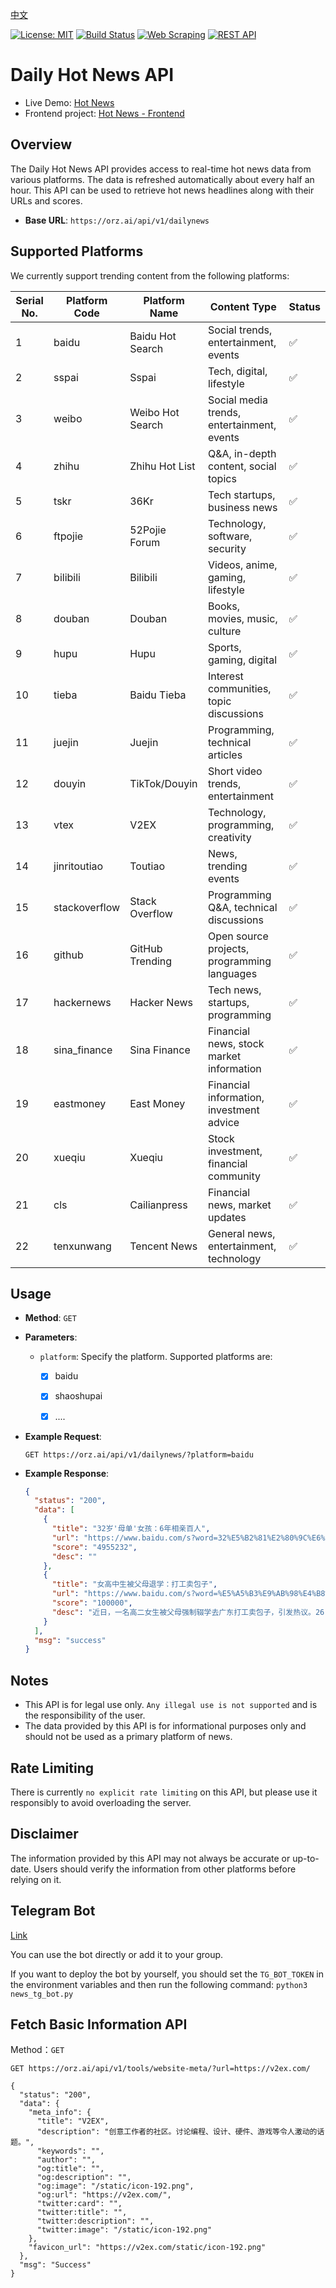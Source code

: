[中文](README.md)

[![License: MIT](https://img.shields.io/badge/License-MIT-yellow.svg)](https://opensource.org/licenses/MIT)
[![Build Status](https://img.shields.io/badge/build-passing-brightgreen.svg)](https://github.com/orz-ai/hot_news/actions)
[![Web Scraping](https://img.shields.io/badge/Web%20Scraping-enabled-green.svg)](https://github.com/orz-ai/hot_news/)
[![REST API](https://img.shields.io/badge/REST%20API-available-orange.svg)](https://news.orz.ai/docs)

# Daily Hot News API

- Live Demo: [Hot News](https://news.orz.ai/)
- Frontend project: [Hot News - Frontend](https://github.com/orz-ai/hot_news_front)

## Overview

The Daily Hot News API provides access to real-time hot news data from various platforms. The data is refreshed automatically about every half an hour. This API can be used to retrieve hot news headlines along with their URLs and scores.

- **Base URL**: `https://orz.ai/api/v1/dailynews`

## Supported Platforms

We currently support trending content from the following platforms:

| Serial No. | Platform Code | Platform Name    | Content Type                                | Status |
| ---------- | ------------- | ---------------- | ------------------------------------------- | ------ |
| 1          | baidu         | Baidu Hot Search | Social trends, entertainment, events        | ✅      |
| 2          | sspai         | Sspai            | Tech, digital, lifestyle                    | ✅      |
| 3          | weibo         | Weibo Hot Search | Social media trends, entertainment, events  | ✅      |
| 4          | zhihu         | Zhihu Hot List   | Q&A, in-depth content, social topics        | ✅      |
| 5          | tskr          | 36Kr             | Tech startups, business news                | ✅      |
| 6          | ftpojie       | 52Pojie Forum    | Technology, software, security              | ✅      |
| 7          | bilibili      | Bilibili         | Videos, anime, gaming, lifestyle            | ✅      |
| 8          | douban        | Douban           | Books, movies, music, culture               | ✅      |
| 9          | hupu          | Hupu             | Sports, gaming, digital                     | ✅      |
| 10         | tieba         | Baidu Tieba      | Interest communities, topic discussions     | ✅      |
| 11         | juejin        | Juejin           | Programming, technical articles             | ✅      |
| 12         | douyin        | TikTok/Douyin    | Short video trends, entertainment           | ✅      |
| 13         | vtex          | V2EX             | Technology, programming, creativity         | ✅      |
| 14         | jinritoutiao  | Toutiao          | News, trending events                       | ✅      |
| 15         | stackoverflow | Stack Overflow   | Programming Q&A, technical discussions      | ✅      |
| 16         | github        | GitHub Trending  | Open source projects, programming languages | ✅      |
| 17         | hackernews    | Hacker News      | Tech news, startups, programming            | ✅      |
| 18         | sina_finance  | Sina Finance     | Financial news, stock market information    | ✅      |
| 19         | eastmoney     | East Money       | Financial information, investment advice    | ✅      |
| 20         | xueqiu        | Xueqiu           | Stock investment, financial community       | ✅      |
| 21         | cls           | Cailianpress     | Financial news, market updates              | ✅      |
| 22         | tenxunwang    | Tencent News     | General news, entertainment, technology     | ✅      |

## Usage

- **Method**: `GET`
- **Parameters**:
  - `platform`: Specify the platform. Supported platforms are:
	  - [x] baidu
	  - [x] shaoshupai
      - [x] ....


- **Example Request**:
  ```shell
  GET https://orz.ai/api/v1/dailynews/?platform=baidu
  ```

- **Example Response**:
  ```json
  {
    "status": "200",
    "data": [
      {
        "title": "32岁'母单'女孩：6年相亲百人",
        "url": "https://www.baidu.com/s?word=32%E5%B2%81%E2%80%9C%E6%AF%8D%E5%8D%95%E2%80%9D%E5%A5%B3%E5%AD%A9%EF%BC%9A6%E5%B9%B4%E7%9B%B8%E4%BA%B2%E7%99%BE%E4%BA%BA&sa=fyb_news",
        "score": "4955232",
        "desc": ""
      },
      {
        "title": "女高中生被父母退学：打工卖包子",
        "url": "https://www.baidu.com/s?word=%E5%A5%B3%E9%AB%98%E4%B8%AD%E7%94%9F%E8%A2%AB%E7%88%B6%E6%AF%8D%E9%80%80%E5%AD%A6%EF%BC%9A%E6%89%93%E5%B7%A5%E5%8D%96%E5%8C%85%E5%AD%90&sa=fyb_news",
        "score": "100000",
        "desc": "近日，一名高二女生被父母强制辍学去广东打工卖包子，引发热议。26日，当地教育局回应：已经妥善处理了，女生已复学。"
      }
    ],
    "msg": "success"
  }
  ```

## Notes

- This API is for legal use only. `Any illegal use is not supported` and is the responsibility of the user.
- The data provided by this API is for informational purposes only and should not be used as a primary platform of news.

## Rate Limiting

There is currently `no explicit rate limiting` on this API, but please use it responsibly to avoid overloading the server.

## Disclaimer

The information provided by this API may not always be accurate or up-to-date. Users should verify the information from other platforms before relying on it.

## Telegram Bot
[Link](https://t.me/SpaceWatcherBot)

You can use the bot directly or add it to your group.

If you want to deploy the bot by yourself, you should set the `TG_BOT_TOKEN` in the environment variables and then run the following command: `python3 news_tg_bot.py`

## Fetch Basic Information API

Method：`GET`
```shell
GET https://orz.ai/api/v1/tools/website-meta/?url=https://v2ex.com/

{
  "status": "200",
  "data": {
    "meta_info": {
      "title": "V2EX",
      "description": "创意工作者的社区。讨论编程、设计、硬件、游戏等令人激动的话题。",
      "keywords": "",
      "author": "",
      "og:title": "",
      "og:description": "",
      "og:image": "/static/icon-192.png",
      "og:url": "https://v2ex.com/",
      "twitter:card": "",
      "twitter:title": "",
      "twitter:description": "",
      "twitter:image": "/static/icon-192.png"
    },
    "favicon_url": "https://v2ex.com/static/icon-192.png"
  },
  "msg": "Success"
}
```